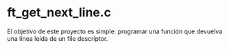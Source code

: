 # ft_get_next_line.c
El objetivo de este proyecto es simple: programar una función que devuelva una línea leída de un file descriptor.
